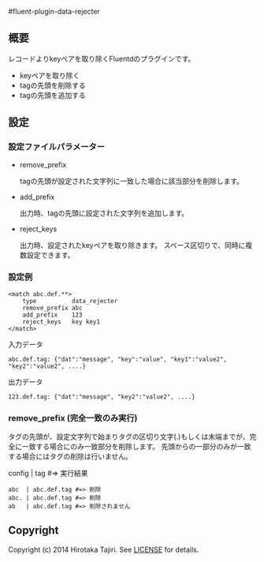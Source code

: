 #fluent-plugin-data-rejecter

## 概要

レコードよりkeyペアを取り除くFluentdのプラグインです。

* keyペアを取り除く
* tagの先頭を削除する
* tagの先頭を追加する


## 設定

### 設定ファイルパラメーター

- remove_prefix

    tagの先頭が設定された文字列に一致した場合に該当部分を削除します。

- add_prefix

    出力時、tagの先頭に設定された文字列を追加します。

- reject_keys

    出力時、設定されたkeyペアを取り除きます。
    スペース区切りで、同時に複数設定できます。

### 設定例

    <match abc.def.**>
        type          data_rejecter
        remove_prefix abc
        add_prefix    123
        reject_keys   key key1
    </match>

入力データ

    abc.def.tag: {"dat":"message", "key":"value", "key1":"value2", "key2":"value2", ....}

出力データ

    123.def.tag: {"dat":"message", "key2":"value2", ....}

### remove_prefix (完全一致のみ実行)

タグの先頭が、設定文字列で始まりタグの区切り文字(.)もしくは末端までが、完全に一致する場合にのみ一致部分を削除します。
先頭からの一部分のみが一致する場合にはタグの削除は行いません。



config  |  tag  #=> 実行結果

    abc  | abc.def.tag #=> 削除
    abc. | abc.def.tag #=> 削除
    ab   | abc.def.tag #=> 削除されません

## Copyright

Copyright (c) 2014 Hirotaka Tajiri. See [LICENSE](LICENSE.txt) for details.
